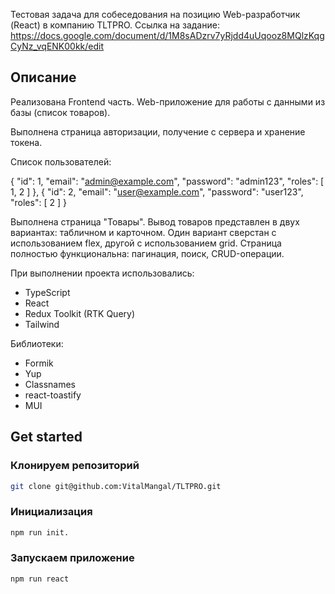 Тестовая задача для собеседования на
позицию Web-разработчик (React) в компанию TLTPRO.
Ссылка на задание: https://docs.google.com/document/d/1M8sADzrv7yRjdd4uUqooz8MQlzKqgCyNz_vqENK00kk/edit

## Описание

Реализована Frontend часть.
Web-приложение для работы с данными из базы (список товаров). 

Выполнена страница авторизации, получение с сервера и хранение токена.

Список пользователей:

{
    "id": 1,
    "email": "admin@example.com",
    "password": "admin123",
    "roles": [ 1, 2 ]
},
{
    "id": 2,
    "email": "user@example.com",
    "password": "user123",
    "roles": [ 2 ]
}

Выполнена страница "Товары". Вывод товаров представлен в двух вариантах: табличном и карточном. Один вариант сверстан с использованием flex, другой с использованием grid. Страница полностью функциональна: пагинация, поиск, CRUD-операции.

При выполнении проекта использовались:
 - TypeScript
 - React
 - Redux Toolkit (RTK Query)
 - Tailwind

Библиотеки:
 - Formik
 - Yup
 - Classnames
 - react-toastify
 - MUI

## Get started

### Клонируем репозиторий

```bash
git clone git@github.com:VitalMangal/TLTPRO.git
```

### Инициализация

```bash
npm run init.
```

### Запускаем приложение

```bash
npm run react
```
